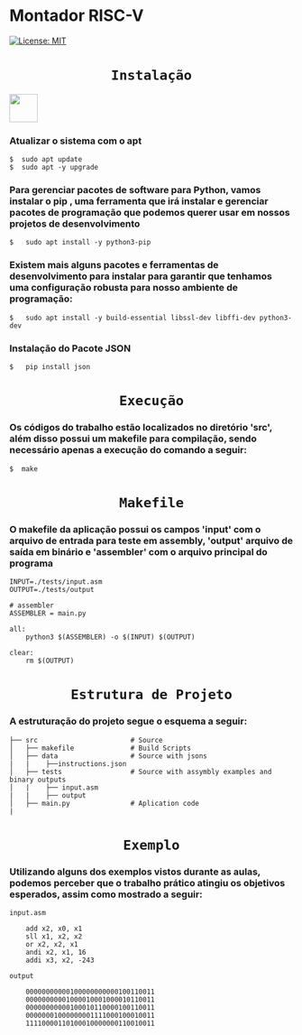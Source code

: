 <h1>Montador RISC-V</h1>  

[![License: MIT](https://img.shields.io/badge/License-MIT-blue.svg)](https://opensource.org/licenses/MIT) 


<code><h1 align="center">Instalação</h1></code>
<code><img height="50" style="cursor:none;" src="https://svgshare.com/i/NQC.svg"></code>

### Atualizar o sistema com o apt

 
    $  sudo apt update
    $  sudo apt -y upgrade


### Para gerenciar pacotes de software para Python, vamos instalar o pip , uma ferramenta que irá instalar e gerenciar pacotes de programação que podemos querer usar em nossos projetos de desenvolvimento

    $   sudo apt install -y python3-pip


### Existem mais alguns pacotes e ferramentas de desenvolvimento para instalar para garantir que tenhamos uma configuração robusta para nosso ambiente de programação:

    $   sudo apt install -y build-essential libssl-dev libffi-dev python3-dev

### Instalação do Pacote JSON


    $   pip install json

<code><h1 align="center">Execução</h1></code>

### Os códigos do trabalho estão localizados no diretório 'src', além disso possui um makefile para compilação, sendo necessário apenas a execução do comando a seguir:

    $  make

<code><h1 align="center">Makefile</h1></code>

### O makefile da aplicação possui os campos 'input' com o arquivo de entrada para teste em assembly, 'output' arquivo de saída em binário e 'assembler' com o arquivo principal do programa  

    INPUT=./tests/input.asm
    OUTPUT=./tests/output

    # assembler
    ASSEMBLER = main.py

    all:
        python3 $(ASSEMBLER) -o $(INPUT) $(OUTPUT)

    clear:
        rm $(OUTPUT)

<code ><h1 align="center">Estrutura de Projeto</h1></code>

### A  estruturação do projeto segue o esquema a seguir:

    ├── src                       # Source
    │   ├── makefile              # Build Scripts
    │   ├── data                  # Source with jsons
    |   |    ├──instructions.json                
    │   ├── tests                 # Source with assymbly examples and binary outputs
    │   |    ├── input.asm
    |   |    ├── output    
    │   ├── main.py               # Aplication code
    |

<code><h1 align="center">Exemplo</h1></code>

### Utilizando alguns dos exemplos vistos durante as aulas, podemos perceber que o trabalho prático atingiu os objetivos esperados, assim como mostrado a seguir:
    
    input.asm

        add x2, x0, x1
        sll x1, x2, x2
        or x2, x2, x1
        andi x2, x1, 16
        addi x3, x2, -243 

    output

        00000000000100000000000100110011
        00000000001000010001000010110011
        00000000000100010110000100110011
        00000001000000001111000100010011
        11110000110100010000000110010011


 